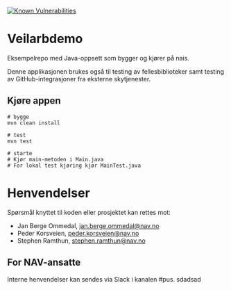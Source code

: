 [![Known Vulnerabilities](https://snyk.io/test/github/navikt/veilarbdemo/badge.svg?targetFile=pom.xml)](https://snyk.io/test/github/navikt/veilarbdemo?targetFile=pom.xml)

# Veilarbdemo

Eksempelrepo med Java-oppsett som bygger og kjører på nais. 

Denne applikasjonen brukes også til testing av fellesbiblioteker samt testing av GitHub-integrasjoner fra
eksterne skytjenester. 

## Kjøre appen
```console
# bygge
mvn clean install 

# test
mvn test

# starte
# Kjør main-metoden i Main.java
# For lokal test kjøring kjør MainTest.java
```

# Henvendelser

Spørsmål knyttet til koden eller prosjektet kan rettes mot:

* Jan Berge Ommedal, jan.berge.ommedal@nav.no
* Peder Korsveien, peder.korsveien@nav.no
* Stephen Ramthun, stephen.ramthun@nav.no

## For NAV-ansatte

Interne henvendelser kan sendes via Slack i kanalen #pus.
sdadsad
